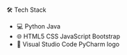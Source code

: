 🛠  Tech Stack
- 💻   Python Java
- 🌐   HTML5 CSS JavaScript Bootstrap
- 🔧   Visual Studio Code PyCharm logo
